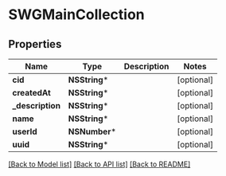 # SWGMainCollection

## Properties
Name | Type | Description | Notes
------------ | ------------- | ------------- | -------------
**cid** | **NSString*** |  | [optional] 
**createdAt** | **NSString*** |  | [optional] 
**_description** | **NSString*** |  | [optional] 
**name** | **NSString*** |  | [optional] 
**userId** | **NSNumber*** |  | [optional] 
**uuid** | **NSString*** |  | [optional] 

[[Back to Model list]](../README.md#documentation-for-models) [[Back to API list]](../README.md#documentation-for-api-endpoints) [[Back to README]](../README.md)


